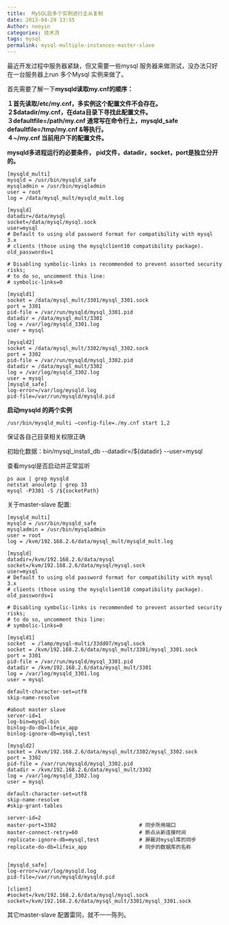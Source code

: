 ```yaml
---
title:  MySQL启多个实例进行主从复制
date: 2013-04-29 13:55
Author: neoyin
categories: 技术流
tags: mysql
permalink: mysql-multiple-instances-master-slave
---
```


最近开发过程中服务器紧缺，但又需要一些mysql
服务器来做测试，没办法只好在一台服务器上run 多个Mysql 实例来做了。

首先需要了解一下**mysqld读取my.cnf的顺序：**

**１首先读取/etc/my.cnf，多实例这个配置文件不会存在。  
２$datadir/my.cnf，在data目录下寻找此配置文件。  
３defaultfile=/path/my.cnf 通常写在命令行上，mysqld\_safe
defaultfile=/tmp/my.cnf &等执行。  
４\~/my.cnf 当前用户下的配置文件。**

**mysqld多进程运行的必要条件，
pid文件，datadir，socket，port是独立分开的。**

~~~~ {lang="LANGUAGE" line="1"}
[mysqld_multi]
mysqld = /usr/bin/mysqld_safe
mysqladmin = /usr/bin/mysqladmin
user = root
log = /data/mysql_mult/mysqld_mult.log

[mysqld]
datadir=/data/mysql
socket=/data/mysql/mysql.sock
user=mysql
# Default to using old password format for compatibility with mysql 3.x
# clients (those using the mysqlclient10 compatibility package).
old_passwords=1

# Disabling symbolic-links is recommended to prevent assorted security risks;
# to do so, uncomment this line:
# symbolic-links=0

[mysqld1]
socket = /data/mysql_mult/3301/mysql_3301.sock
port = 3301
pid-file = /var/run/mysqld/mysql_3301.pid
datadir = /data/mysql_mult/3301
log = /var/log/mysqld_3301.log
user = mysql

[mysqld2]
socket = /data/mysql_mult/3302/mysql_3302.sock
port = 3302
pid-file = /var/run/mysqld/mysql_3302.pid
datadir = /data/mysql_mult/3302
log = /var/log/mysqld_3302.log
user = mysql
[mysqld_safe]
log-error=/var/log/mysqld.log
pid-file=/var/run/mysqld/mysqld.pid
~~~~

**启动mysqld 的两个实例**

~~~~ {lang="LANGUAGE" line="1"}
/usr/bin/mysqld_multi –config-file=./my.cnf start 1,2
~~~~

保证各自己目录相关权限正确

初始化数据：bin/mysql\_install\_db --datadir=/${datadir} --user=mysql

查看mysql是否启动并正常监听

~~~~ {lang="LANGUAGE" line="1"}
ps aux | grep mysqld
netstat anouletp | grep 33
mysql -P3301 -S /${socketPath}
~~~~

关于master-slave 配置:

~~~~ {line="1"}
[mysqld_multi]
mysqld = /usr/bin/mysqld_safe
mysqladmin = /usr/bin/mysqladmin
user = root
log = /kvm/192.168.2.6/data/mysql_mult/mysqld_mult.log

[mysqld]
datadir=/kvm/192.168.2.6/data/mysql
socket=/kvm/192.168.2.6/data/mysql/mysql.sock
user=mysql
# Default to using old password format for compatibility with mysql 3.x
# clients (those using the mysqlclient10 compatibility package).
old_passwords=1

# Disabling symbolic-links is recommended to prevent assorted security risks;
# to do so, uncomment this line:
# symbolic-links=0

[mysqld1]
socket  = /lamp/mysql-multi/33dd07/mysql.sock
socket = /kvm/192.168.2.6/data/mysql_mult/3301/mysql_3301.sock
port = 3301
pid-file = /var/run/mysqld/mysql_3301.pid
datadir = /kvm/192.168.2.6/data/mysql_mult/3301
log = /var/log/mysqld_3301.log
user = mysql

default-character-set=utf8
skip-name-resolve

#about master slave
server-id=1
log-bin=mysql-bin
binlog-do-db=lifeix_app
binlog-ignore-db=mysql,test

[mysqld2]
socket = /kvm/192.168.2.6/data/mysql_mult/3302/mysql_3302.sock
port = 3302
pid-file = /var/run/mysqld/mysql_3302.pid
datadir = /kvm/192.168.2.6/data/mysql_mult/3302
log = /var/log/mysqld_3302.log
user = mysql

default-character-set=utf8
skip-name-resolve
#skip-grant-tables

server-id=2
master-port=3302                           # 同步所用端口
master-connect-retry=60                    # 断点从新连接时间
replicate-ignore-db=mysql,test             # 屏蔽对mysql库的同步
replicate-do-db=lifeix_app                 # 同步的数据库的名称


[mysqld_safe]
log-error=/var/log/mysqld.log
pid-file=/var/run/mysqld/mysqld.pid

[client]
#socket=/kvm/192.168.2.6/data/mysql/mysql.sock
socket=/kvm/192.168.2.6/data/mysql_mult/3301/mysql_3301.sock
~~~~

其它master-slave 配置雷同，就不一一陈列。


